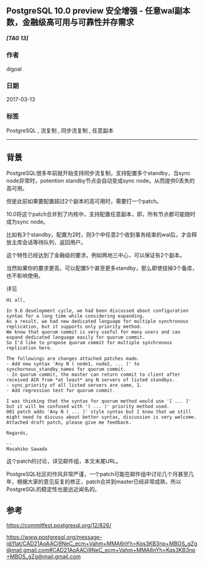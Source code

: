 ## PostgreSQL 10.0 preview 安全增强 - 任意wal副本数，金融级高可用与可靠性并存需求  
##### [TAG 13]
                                                                                        
### 作者                                                                                                                                     
digoal                                                                                   
                                                                                          
### 日期                                                                                     
2017-03-13                                                                                    
                                                                                      
### 标签                                                                                   
PostgreSQL , 流复制 , 同步流复制 , 任意副本          
                                                                                        
----                                                                                  
                                                                                           
## 背景     
PostgreSQL很多年前就开始支持同步流复制，支持配置多个standby，当sync node异常时，potention standby节点会自动变成sync node。从而提供0丢失的高可用。  
  
但是此前如果要配置超过2个副本的高可用时，需要打一个patch。  
  
10.0将这个patch合并到了内核中，支持配置任意副本，即，所有节点都可能随时成为sync node。  
  
比如有3个standby，配置为2时，则3个中任意2个收到事务结束的wal后，才会释放主库会话等待队列，返回用户。  
  
这个特性已经达到了金融级的要求，例如两地三中心，可以保证有2个副本。  
  
当然如果你的要求更高，可以配置5个甚至更多standby，那么即使挂掉3个备库，也不影响使用。  
  
详见  
  
```  
Hi all,  
  
In 9.6 development cycle, we had been discussed about configuration  
syntax for a long time while considering expanding.  
As a result, we had new dedicated language for multiple synchronous  
replication, but it supports only priority method.  
We know that quorum commit is very useful for many users and can  
expand dedicated language easily for quorum commit.  
So I'd like to propose quorum commit for multiple synchronous replication here.  
  
The followings are changes attached patches made.  
- Add new syntax 'Any N ( node1, node2, ... )' to  
synchornous_standby_names for quorum commit.  
- In quorum commit, the master can return commit to client after  
received ACK from *at least* any N servers of listed standbys.  
- sync_priority of all listed servers are same, 1.  
- Add regression test for quorum commit.  
  
I was thinking that the syntax for quorum method would use '[ ... ]'  
but it will be confused with '( ... )' priority method used.  
001 patch adds 'Any N ( ... )' style syntax but I know that we still  
might need to discuss about better syntax, discussion is very welcome.  
Attached draft patch, please give me feedback.  
  
Regards,  
  
--  
Masahiko Sawada  
```  
  
这个patch的讨论，详见邮件组，本文末尾URL。        
        
PostgreSQL社区的作风非常严谨，一个patch可能在邮件组中讨论几个月甚至几年，根据大家的意见反复的修正，patch合并到master已经非常成熟，所以PostgreSQL的稳定性也是远近闻名的。        
  
## 参考  
https://commitfest.postgresql.org/12/826/  
  
https://www.postgresql.org/message-id/flat/CAD21AoAACi9NeC_ecm+Vahm+MMA6nYh=Kqs3KB3np+MBOS_gZg@mail.gmail.com#CAD21AoAACi9NeC_ecm+Vahm+MMA6nYh=Kqs3KB3np+MBOS_gZg@mail.gmail.com  
